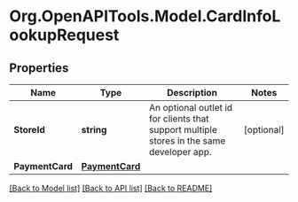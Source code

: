# Org.OpenAPITools.Model.CardInfoLookupRequest
## Properties

Name | Type | Description | Notes
------------ | ------------- | ------------- | -------------
**StoreId** | **string** | An optional outlet id for clients that support multiple stores in the same developer app. | [optional] 
**PaymentCard** | [**PaymentCard**](PaymentCard.md) |  | 

[[Back to Model list]](../README.md#documentation-for-models) [[Back to API list]](../README.md#documentation-for-api-endpoints) [[Back to README]](../README.md)


